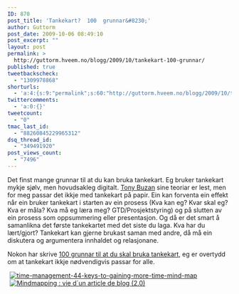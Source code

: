 ```yaml
---
ID: 870
post_title: 'Tankekart?  100  grunnar&#8230;'
author: Guttorm
post_date: 2009-10-06 08:49:10
post_excerpt: ""
layout: post
permalink: >
  http://guttorm.hveem.no/blogg/2009/10/tankekart-100-grunnar/
published: true
tweetbackscheck:
  - "1309978868"
shorturls:
  - 'a:4:{s:9:"permalink";s:60:"http://guttorm.hveem.no/blogg/2009/10/tankekart-100-grunnar/";s:7:"tinyurl";s:26:"http://tinyurl.com/ybkstk3";s:4:"isgd";s:18:"http://is.gd/3ZToR";s:5:"bitly";s:19:"http://bit.ly/Rl0D4";}'
twittercomments:
  - 'a:0:{}'
tweetcount:
  - "0"
tmac_last_id:
  - "88260845229965312"
dsq_thread_id:
  - "349491920"
post_views_count:
  - "7496"
---
```

Det finst mange grunnar til at du kan bruka tankekart. Eg bruker tankekart mykje sjølv, men hovudsakleg digitalt. <a href="http://www.youtube.com/watch?v=MlabrWv25qQ">Tony Buzan</a> sine teoriar er lest, men for meg passar det ikkje med tankekart på papir. Ein kan forventa ein effekt når ein bruker tankekart i starten av ein prosess (Kva kan eg? Kvar skal eg? Kva er måla? Kva må eg læra meg? GTD/Prosjektstyring) og på slutten av ein prosess som oppsummering eller presentasjon. Og då er det smart å samanlikna det første tankekartet med det siste du laga. Kva har du lært/gjort? Tankekart kan gjerne brukast saman med andre, då må ein diskutera og argumentera innhaldet og relasjonane.

Nokon har skrive <a href="http://www.mindmapinspiration.com/100-reasons-to-mind-map-paul-foreman/">100 grunnar til at du skal bruka tankekart</a>, eg er overtydd om at tankekart ikkje nødvendigvis passar for alle.

<a href="http://www.flickr.com/photos/40911451@N00/3042647305"><img title="time-management-44-keys-to-gaining-more-time-mind-map" src="http://farm4.static.flickr.com/3240/3042647305_e7bd36cefa_m.jpg" border="0" alt="time-management-44-keys-to-gaining-more-time-mind-map" hspace="5" /></a><a href="http://www.flickr.com/photos/28360287@N02/3024787024"><img title="Mindmapping : vie d´un article de blog (2.0)" src="http://farm4.static.flickr.com/3048/3024787024_6038488e1c_m.jpg" border="0" alt="Mindmapping : vie d´un article de blog (2.0)" hspace="5" /></a>